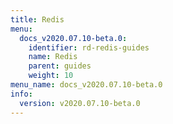 ```yaml
---
title: Redis
menu:
  docs_v2020.07.10-beta.0:
    identifier: rd-redis-guides
    name: Redis
    parent: guides
    weight: 10
menu_name: docs_v2020.07.10-beta.0
info:
  version: v2020.07.10-beta.0
---
```



